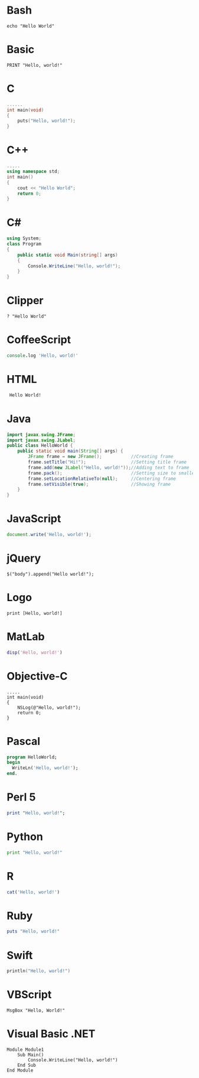 # Bash
```basg
echo "Hello World"
```

# Basic
```basic
PRINT "Hello, world!"
```
 
# C
```c
......
int main(void)
{
    puts("Hello, world!");
}
```
# C++
```c++
.....
using namespace std;
int main()
{
    cout << "Hello World";
    return 0;
}
```
# C#
```c#
using System;
class Program
{
    public static void Main(string[] args)
    {
        Console.WriteLine("Hello, world!");
    }
}
```
# Clipper
```clipper
? "Hello World"
 ```
# CoffeeScript
```coffeescript
console.log 'Hello, world!'
 ```
 
# HTML
```html
 Hello World!
```
# Java
```java
import javax.swing.JFrame;  
import javax.swing.JLabel;  
public class HelloWorld {
    public static void main(String[] args) {
        JFrame frame = new JFrame();           //Creating frame
        frame.setTitle("Hi!");                 //Setting title frame
        frame.add(new JLabel("Hello, world!"));//Adding text to frame
        frame.pack();                          //Setting size to smallest
        frame.setLocationRelativeTo(null);     //Centering frame
        frame.setVisible(true);                //Showing frame
    }
}
``` 
# JavaScript
```javascript
document.write('Hello, world!');
 ```
# jQuery
```jquery
$("body").append("Hello world!");
 ```
 
# Logo
```logo
print [Hello, world!]
```
# MatLab
```matlab
disp('Hello, world!')
```

# Objective-C
```objective c
.....
int main(void)
{
    NSLog(@"Hello, world!");
    return 0;
}
```
# Pascal
```pascal
program HelloWorld;
begin
  WriteLn('Hello, world!');
end.
```
# Perl 5
```perl
print "Hello, world!";
```
# Python
```python
print "Hello, world!"
```
# R
```r
cat('Hello, world!')
```
# Ruby
```ruby
puts "Hello, world!"
```
# Swift
```swift
println("Hello, world!")
```
# VBScript
```vbscript
MsgBox "Hello, World!"
``` 
# Visual Basic .NET
```.net
Module Module1
    Sub Main()
        Console.WriteLine("Hello, world!")
    End Sub
End Module
```
